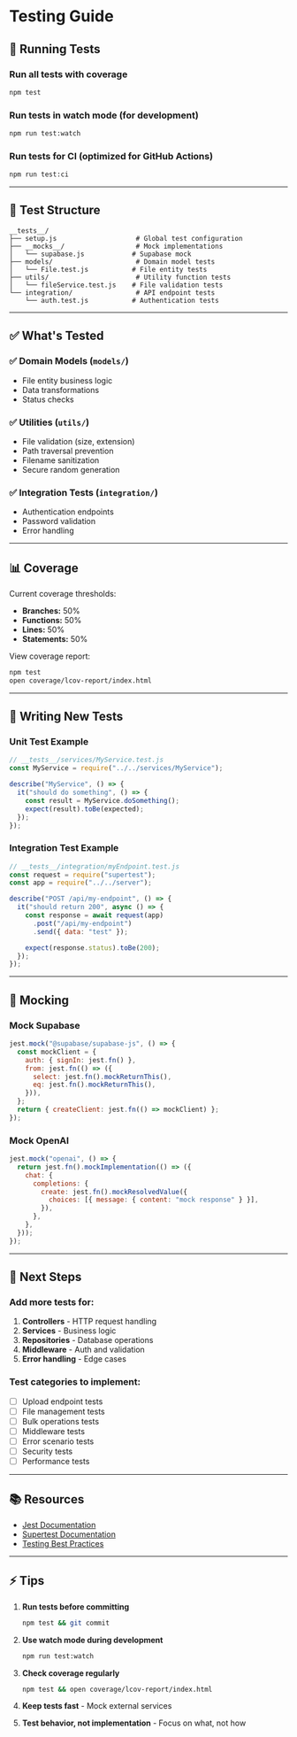 # Testing Guide

## 🧪 Running Tests

### Run all tests with coverage

```bash
npm test
```

### Run tests in watch mode (for development)

```bash
npm run test:watch
```

### Run tests for CI (optimized for GitHub Actions)

```bash
npm run test:ci
```

---

## 📁 Test Structure

```
__tests__/
├── setup.js                    # Global test configuration
├── __mocks__/                  # Mock implementations
│   └── supabase.js            # Supabase mock
├── models/                     # Domain model tests
│   └── File.test.js           # File entity tests
├── utils/                      # Utility function tests
│   └── fileService.test.js    # File validation tests
└── integration/                # API endpoint tests
    └── auth.test.js           # Authentication tests
```

---

## ✅ What's Tested

### ✅ Domain Models (`models/`)

- File entity business logic
- Data transformations
- Status checks

### ✅ Utilities (`utils/`)

- File validation (size, extension)
- Path traversal prevention
- Filename sanitization
- Secure random generation

### ✅ Integration Tests (`integration/`)

- Authentication endpoints
- Password validation
- Error handling

---

## 📊 Coverage

Current coverage thresholds:

- **Branches:** 50%
- **Functions:** 50%
- **Lines:** 50%
- **Statements:** 50%

View coverage report:

```bash
npm test
open coverage/lcov-report/index.html
```

---

## 🎯 Writing New Tests

### Unit Test Example

```javascript
// __tests__/services/MyService.test.js
const MyService = require("../../services/MyService");

describe("MyService", () => {
  it("should do something", () => {
    const result = MyService.doSomething();
    expect(result).toBe(expected);
  });
});
```

### Integration Test Example

```javascript
// __tests__/integration/myEndpoint.test.js
const request = require("supertest");
const app = require("../../server");

describe("POST /api/my-endpoint", () => {
  it("should return 200", async () => {
    const response = await request(app)
      .post("/api/my-endpoint")
      .send({ data: "test" });

    expect(response.status).toBe(200);
  });
});
```

---

## 🔧 Mocking

### Mock Supabase

```javascript
jest.mock("@supabase/supabase-js", () => {
  const mockClient = {
    auth: { signIn: jest.fn() },
    from: jest.fn(() => ({
      select: jest.fn().mockReturnThis(),
      eq: jest.fn().mockReturnThis(),
    })),
  };
  return { createClient: jest.fn(() => mockClient) };
});
```

### Mock OpenAI

```javascript
jest.mock("openai", () => {
  return jest.fn().mockImplementation(() => ({
    chat: {
      completions: {
        create: jest.fn().mockResolvedValue({
          choices: [{ message: { content: "mock response" } }],
        }),
      },
    },
  }));
});
```

---

## 🚀 Next Steps

### Add more tests for:

1. **Controllers** - HTTP request handling
2. **Services** - Business logic
3. **Repositories** - Database operations
4. **Middleware** - Auth and validation
5. **Error handling** - Edge cases

### Test categories to implement:

- [ ] Upload endpoint tests
- [ ] File management tests
- [ ] Bulk operations tests
- [ ] Middleware tests
- [ ] Error scenario tests
- [ ] Security tests
- [ ] Performance tests

---

## 📚 Resources

- [Jest Documentation](https://jestjs.io/docs/getting-started)
- [Supertest Documentation](https://github.com/visionmedia/supertest)
- [Testing Best Practices](https://testingjavascript.com/)

---

## ⚡ Tips

1. **Run tests before committing**

   ```bash
   npm test && git commit
   ```

2. **Use watch mode during development**

   ```bash
   npm run test:watch
   ```

3. **Check coverage regularly**

   ```bash
   npm test && open coverage/lcov-report/index.html
   ```

4. **Keep tests fast** - Mock external services

5. **Test behavior, not implementation** - Focus on what, not how
